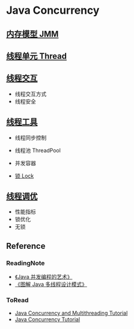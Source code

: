 # Java Concurrency

## [内存模型 JMM ](JMM/README.md)

## [线程单元 Thread](thread-unit/README.md)

## [线程交互](thread-interact/README.md)
* 线程交互方式
* 线程安全

## [线程工具](thread-tools/README.md)
* 线程同步控制
* 线程池 ThreadPool
* 并发容器

* [锁 Lock](java-lock/README.md)

## [线程调优](thread-improve/README.md)
* 性能指标
* 锁优化
* 无锁

## Reference
### ReadingNote
* [《Java 并发编程的艺术》](https://github.com/SunnnyChan/SunnnyChan.github.io/blob/master/post/readme/reading/language/java/art_of_java_concurrency_programming/README.md)
* [《图解 Java 多线程设计模式》](https://github.com/SunnnyChan/SunnnyChan.github.io/blob/master/post/readme/reading/language/java/java-MT-thread-DP/README.md)

### ToRead
* [Java Concurrency and Multithreading Tutorial](http://tutorials.jenkov.com/java-concurrency/index.html)
* [Java Concurrency Tutorial](https://howtodoinjava.com/java-concurrency-tutorial/)

